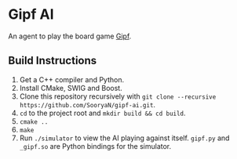 # Gipf AI

An agent to play the board game [Gipf](http://www.gipf.com/gipf/index.html).

## Build Instructions

1. Get a C++ compiler and Python.
2. Install CMake, SWIG and Boost.
3. Clone this repository recursively with `git clone --recursive https://github.com/SooryaN/gipf-ai.git`.
4. `cd` to the project root and `mkdir build && cd build`.
5. `cmake ..`
6. `make`
7. Run `./simulator` to view the AI playing against itself. `gipf.py` and `_gipf.so` are Python bindings for the simulator.
